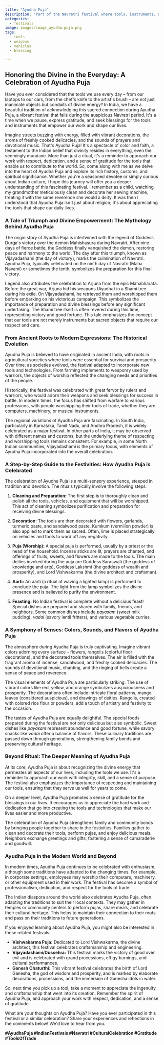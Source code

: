 ```yaml
---
title: "Ayudha Puja"
description: "Part of the Navratri festival where tools, instruments, and vehicles are worshipped as a symbol of divine blessing for success in work."
categories:
  - festivals
image: images/image_ayudha-puja.png
tags:
  - tools
  - weapons
  - vehicles
  - blessing

---
```


## Honoring the Divine in the Everyday: A Celebration of Ayudha Puja

Have you ever considered that the tools we use every day – from our laptops to our cars, from the chef's knife to the artist's brush – are not just inanimate objects but conduits of divine energy? In India, we have a beautiful tradition of acknowledging this sacred connection during Ayudha Puja, a vibrant festival that falls during the auspicious Navratri period. It's a time when we pause, express gratitude, and seek blessings for the tools and instruments that empower our work and shape our lives.

Imagine streets buzzing with energy, filled with vibrant decorations, the aroma of freshly cooked delicacies, and the sounds of prayers and devotional music. That's Ayudha Puja! It's a spectacle of color and faith, a testament to the Indian belief that divinity resides in everything, even the seemingly mundane. More than just a ritual, it's a reminder to approach our work with respect, dedication, and a sense of gratitude for the tools that enable us to contribute to the world. So, come along with me as we delve into the heart of Ayudha Puja and explore its rich history, customs, and spiritual significance. Whether you're a seasoned devotee or simply curious about Indian culture, I hope this journey will offer you a deeper understanding of this fascinating festival. I remember as a child, watching my grandmother meticulously clean and decorate her sewing machine, treating it with the same reverence she would a deity. It was then I understood that Ayudha Puja isn't just about religion; it's about appreciating the tools that shape our daily lives.

### A Tale of Triumph and Divine Empowerment: The Mythology Behind Ayudha Puja

The origin story of Ayudha Puja is intertwined with the legend of Goddess Durga's victory over the demon Mahishasura during Navratri. After nine days of fierce battle, the Goddess finally vanquished the demon, restoring peace and harmony to the world. The day after this triumph, known as Vijayadashami (the day of victory), marks the culmination of Navratri. Ayudha Puja, typically celebrated on the ninth day of Navratri (Maha Navami) or sometimes the tenth, symbolizes the preparation for this final victory.

Legend also attributes the celebration to Arjuna from the epic Mahabharata. Before the great war, Arjuna hid his weapons (Ayudha) in a Shami tree during his exile. On Vijayadashami, he retrieved them and worshipped them before embarking on his victorious campaign. This symbolizes the importance of preparation and divine blessings before any significant undertaking. The Shami tree itself is often revered during this time, representing victory and good fortune. This tale emphasizes the concept that our tools are not merely instruments but sacred objects that require our respect and care.

### From Ancient Roots to Modern Expressions: The Historical Evolution

Ayudha Puja is believed to have originated in ancient India, with roots in agricultural societies where tools were essential for survival and prosperity. Over time, as societies evolved, the festival adapted to incorporate new tools and technologies. From farming implements to weaponry used by warriors, the objects of worship reflected the changing needs and priorities of the people.

Historically, the festival was celebrated with great fervor by rulers and warriors, who would adorn their weapons and seek blessings for success in battle. In modern times, the focus has shifted from warfare to various professions, with people worshipping their tools of trade, whether they are computers, machinery, or musical instruments.

The regional variations of Ayudha Puja are fascinating. In South India, particularly in Karnataka, Tamil Nadu, and Andhra Pradesh, it is widely celebrated as a major festival. In other parts of India, it may be observed with different names and customs, but the underlying theme of respecting and worshipping tools remains consistent. For example, in some North Indian communities, Vijayadashami is the primary focus, with elements of Ayudha Puja incorporated into the overall celebration.

### A Step-by-Step Guide to the Festivities: How Ayudha Puja is Celebrated

The celebration of Ayudha Puja is a multi-sensory experience, steeped in tradition and devotion. The rituals typically involve the following steps:

1.  **Cleaning and Preparation:** The first step is to thoroughly clean and polish all the tools, vehicles, and equipment that will be worshipped. This act of cleaning symbolizes purification and preparation for receiving divine blessings.

2.  **Decoration:** The tools are then decorated with flowers, garlands, turmeric paste, and sandalwood paste. Kumkum (vermilion powder) is also applied to mark them as sacred. Often, lime is placed strategically on vehicles and tools to ward off any negativity.

3.  **Puja (Worship):** A special puja is performed, usually by a priest or the head of the household. Incense sticks are lit, prayers are chanted, and offerings of fruits, sweets, and flowers are made to the tools. The main deities invoked during the puja are Goddess Saraswati (the goddess of knowledge and arts), Goddess Lakshmi (the goddess of wealth and prosperity), and Lord Vishwakarma (the divine architect and craftsman).

4.  **Aarti:** An aarti (a ritual of waving a lighted lamp) is performed to conclude the puja. The light from the lamp symbolizes the divine presence and is believed to purify the environment.

5.  **Feasting:** No Indian festival is complete without a delicious feast! Special dishes are prepared and shared with family, friends, and neighbors. Some common dishes include *payasam* (sweet milk pudding), *vadai* (savory lentil fritters), and various vegetable curries.

### A Symphony of Senses: Colors, Sounds, and Flavors of Ayudha Puja

The atmosphere during Ayudha Puja is truly captivating. Imagine vibrant colors adorning every surface – flowers, rangolis (colorful floor decorations), and the decorated tools themselves. The air is filled with the fragrant aroma of incense, sandalwood, and freshly cooked delicacies. The sounds of devotional music, chanting, and the ringing of bells create a sense of peace and reverence.

The visual elements of Ayudha Puja are particularly striking. The use of vibrant colors like red, yellow, and orange symbolizes auspiciousness and prosperity. The decorations often include intricate floral patterns, mango leaves (considered auspicious), and drawings of deities. Rangolis, created with colored rice flour or powders, add a touch of artistry and festivity to the occasion.

The tastes of Ayudha Puja are equally delightful. The special foods prepared during the festival are not only delicious but also symbolic. Sweet dishes like *payasam* represent abundance and good fortune, while savory snacks like *vadai* offer a balance of flavors. These culinary traditions are passed down through generations, strengthening family bonds and preserving cultural heritage.

### Beyond Ritual: The Deeper Meaning of Ayudha Puja

At its core, Ayudha Puja is about recognizing the divine energy that permeates all aspects of our lives, including the tools we use. It's a reminder to approach our work with integrity, skill, and a sense of purpose. The festival also emphasizes the importance of respecting and maintaining our tools, ensuring that they serve us well for years to come.

On a deeper level, Ayudha Puja promotes a sense of gratitude for the blessings in our lives. It encourages us to appreciate the hard work and dedication that go into creating the tools and technologies that make our lives easier and more productive.

The celebration of Ayudha Puja strengthens family and community bonds by bringing people together to share in the festivities. Families gather to clean and decorate their tools, perform pujas, and enjoy delicious meals. Neighbors exchange greetings and gifts, fostering a sense of camaraderie and goodwill.

### Ayudha Puja in the Modern World and Beyond

In modern times, Ayudha Puja continues to be celebrated with enthusiasm, although some traditions have adapted to the changing times. For example, in corporate settings, employees may worship their computers, machinery, or other equipment used in their work. The festival has become a symbol of professionalism, dedication, and respect for the tools of trade.

The Indian diaspora around the world also celebrates Ayudha Puja, often adapting the traditions to suit their local contexts. They may gather in temples or community centers to perform pujas, share meals, and celebrate their cultural heritage. This helps to maintain their connection to their roots and pass on their traditions to future generations.

If you enjoyed learning about Ayudha Puja, you might also be interested in these related festivals:

*   **Vishwakarma Puja:** Dedicated to Lord Vishwakarma, the divine architect, this festival celebrates craftsmanship and engineering.
*   **Vijayadashami/Dussehra:** This festival marks the victory of good over evil and is celebrated with grand processions, effigy burnings, and cultural performances.
*   **Ganesh Chaturthi:** This vibrant festival celebrates the birth of Lord Ganesha, the god of wisdom and prosperity, and is marked by elaborate decorations, processions, and the immersion of Ganesha idols in water.

So, next time you pick up a tool, take a moment to appreciate the ingenuity and craftsmanship that went into its creation. Remember the spirit of Ayudha Puja, and approach your work with respect, dedication, and a sense of gratitude.

What are your thoughts on Ayudha Puja? Have you ever participated in this festival or a similar celebration? Share your experiences and reflections in the comments below! We'd love to hear from you.

**#AyudhaPuja #IndianFestivals #Navratri #CulturalCelebration #Gratitude #ToolsOfTrade**

